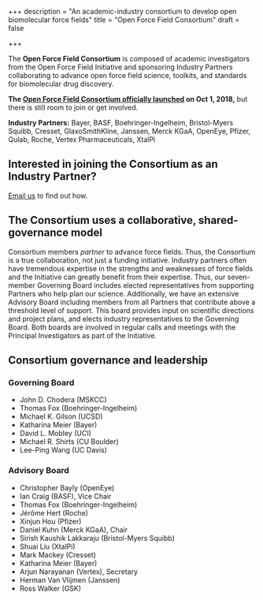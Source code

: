 +++
description = "An academic-industry consortium to develop open biomolecular force fields"
title = "Open Force Field Consortium"
draft = false

+++

The **Open Force Field Consortium** is composed of academic investigators from the Open Force Field Initiative and sponsoring Industry Partners collaborating to advance open force field science, toolkits, and standards for biomolecular drug discovery.

**The [Open Force Field Consortium officially launched](https://openforcefield.org/news/introducing-the-consortium/) on Oct 1, 2018,** but there is still room to join or get involved.

**Industry Partners:** Bayer, BASF, Boehringer-Ingelheim, Bristol-Myers Squibb, Cresset, GlaxoSmithKline, Janssen, Merck KGaA, OpenEye, Pfizer, Qulab, Roche, Vertex Pharmaceuticals, XtalPi

## Interested in joining the Consortium as an Industry Partner?

[Email us](mailto:john.chodera@choderalab.org) to find out how.

## The Consortium uses a collaborative, shared-governance model

Consortium members *partner* to advance force fields. Thus, the Consortium is a true collaboration, not just a funding initiative. Industry partners often have tremendous expertise in the strengths and weaknesses of force fields and the Initiative can greatly benefit from their expertise. Thus, our seven-member Governing Board includes elected representatives from supporting Partners who help plan our science. Additionally, we have an extensive Advisory Board including members from all Partners that contribute above a threshold level of support. This board provides input on scientific directions and project plans, and elects industry representatives to the Governing Board. Both boards are involved in regular calls and meetings with the Principal Investigators as part of the Initiative.

## Consortium governance and leadership

### Governing Board
- John D. Chodera (MSKCC)
- Thomas Fox (Boehringer-Ingelheim)
- Michael K. Gilson (UCSD)
- Katharina Meier (Bayer)
- David L. Mobley (UCI)
- Michael R. Shirts (CU Boulder)
- Lee-Ping Wang (UC Davis)


### Advisory Board
- Christopher Bayly (OpenEye)
- Ian Craig (BASF), Vice Chair
- Thomas Fox (Boehringer-Ingelheim)
- Jérôme Hert (Roche)
- Xinjun Hou (Pfizer)
- Daniel Kuhn (Merck KGaA), Chair
- Sirish Kaushik Lakkaraju (Bristol-Myers Squibb)
- Shuai Liu (XtalPi)
- Mark Mackey (Cresset)
- Katharina Meier (Bayer)
- Arjun Narayanan (Vertex), Secretary
- Herman Van Vlijmen (Janssen)
- Ross Walker (GSK)
